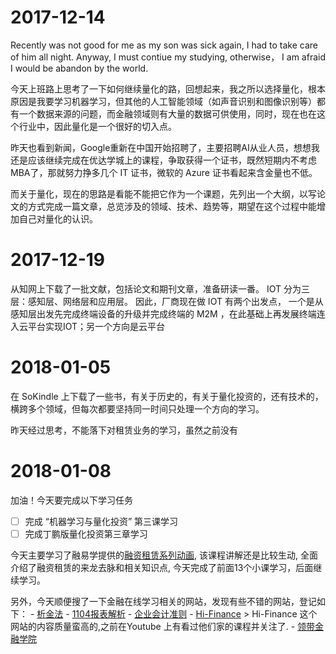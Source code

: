 # 2017-12-14
Recently was not good for me as my son was sick again, I had to take care of him all night.
Anyway, I must contiue my studying, otherwise， I am afraid I would be abandon by the world.

今天上班路上思考了一下如何继续量化的路，回想起来，我之所以选择量化，根本原因是我要学习机器学习，但其他的人工智能领域（如声音识别和图像识别等）都有一个数据来源的问题，而金融领域则有大量的数据可供使用，同时，现在也在这个行业中，因此量化是一个很好的切入点。

昨天也看到新闻，Google重新在中国开始招聘了，主要招聘AI从业人员，想想我还是应该继续完成在优达学城上的课程，争取获得一个证书，既然短期内不考虑MBA了，那就努力挣多几个 IT 证书，微软的 Azure 证书看起来含金量也不低。

而关于量化，现在的思路是看能不能把它作为一个课题，先列出一个大纲，以写论文的方式完成一篇文章，总览涉及的领域、技术、趋势等，期望在这个过程中能增加自己对量化的认识。
  
# 2017-12-19
从知网上下载了一批文献，包括论文和期刊文章，准备研读一番。
IOT 分为三层：感知层、网络层和应用层。 因此，厂商现在做 IOT 有两个出发点， 一个是从感知层出发先完成终端设备的升级并完成终端的 M2M ，在此基础上再发展终端连入云平台实现IOT；另一个方向是云平台
  
  
# 2018-01-05
在 SoKindle 上下载了一些书，有关于历史的，有关于量化投资的，还有技术的，横跨多个领域，但每次都要坚持同一时间只处理一个方向的学习。

昨天经过思考，不能落下对租赁业务的学习，虽然之前没有

# 2018-01-08
加油！今天要完成以下学习任务

- [ ] 完成 “机器学习与量化投资” 第三课学习
- [ ] 完成丁鹏版量化投资第三章学习

今天主要学习了融易学提供的[融资租赁系列动画](http://www.ryx365.com/online_2300.html), 该课程讲解还是比较生动, 全面介绍了融资租赁的来龙去脉和相关知识点, 今天完成了前面13个小课学习，后面继续学习。

另外，今天顺便搜了一下金融在线学习相关的网站，发现有些不错的网站，登记如下：
    - [析金法](http://www.xijinfa.com)
    - [1104报表解析](https://mp.weixin.qq.com/s/Uex3GCW-vNli8cg7C4gGYw)
    - [企业会计准则](http://www.easyfinance.com.cn/Finance/html/Feature/2014New-Accounting.htm?icn=2014NewAccounting&icp=index-right3)
    - [Hi-Finance](http://web.hi-finance.com.cn/)
      > Hi-Finance 这个网站的内容质量蛮高的,之前在Youtube 上有看过他们家的课程并关注了.
    - [领带金融学院](http://www.ilingdai.com)